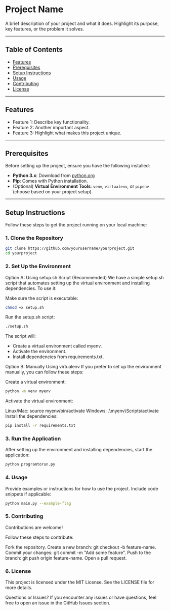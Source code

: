 # Project Name

A brief description of your project and what it does. Highlight its purpose, key features, or the problem it solves.

---

## Table of Contents

- [Features](#features)
- [Prerequisites](#prerequisites)
- [Setup Instructions](#setup-instructions)
- [Usage](#usage)
- [Contributing](#contributing)
- [License](#license)

---

## Features

- Feature 1: Describe key functionality.
- Feature 2: Another important aspect.
- Feature 3: Highlight what makes this project unique.

---

## Prerequisites

Before setting up the project, ensure you have the following installed:

- **Python 3.x**: Download from [python.org](https://www.python.org/downloads/)
- **Pip**: Comes with Python installation.
- (Optional) **Virtual Environment Tools**: `venv`, `virtualenv`, or `pipenv` (choose based on your project setup).

---

## Setup Instructions

Follow these steps to get the project running on your local machine:

### 1. Clone the Repository
```bash
git clone https://github.com/yourusername/yourproject.git
cd yourproject
```

### 2. Set Up the Environment
Option A: Using setup.sh Script (Recommended)
We have a simple setup.sh script that automates setting up the virtual environment and installing dependencies. To use it:

Make sure the script is executable:

```bash
chmod +x setup.sh
```

Run the setup.sh script:
```bash
./setup.sh
```

The script will:
- Create a virtual environment called myenv.
- Activate the environment.
- Install dependencies from requirements.txt.


Option B: Manually Using virtualenv
If you prefer to set up the environment manually, you can follow these steps:

Create a virtual environment:

```bash
python -m venv myenv
```
Activate the virtual environment:

Linux/Mac: source myenv/bin/activate
Windows: .\myenv\Scripts\activate
Install the dependencies:

```bash
pip install -r requirements.txt
```

### 3. Run the Application
After setting up the environment and installing dependencies, start the application:

```bash
python programtorun.py
```


### 4. Usage
Provide examples or instructions for how to use the project. Include code snippets if applicable:

```bash
python main.py --example-flag
```


### 5. Contributing
Contributions are welcome! 

Follow these steps to contribute:

Fork the repository.
Create a new branch: git checkout -b feature-name.
Commit your changes: git commit -m "Add some feature".
Push to the branch: git push origin feature-name.
Open a pull request.

### 6. License
This project is licensed under the MIT License. See the LICENSE file for more details.


Questions or Issues?
If you encounter any issues or have questions, feel free to open an issue in the GitHub Issues section.